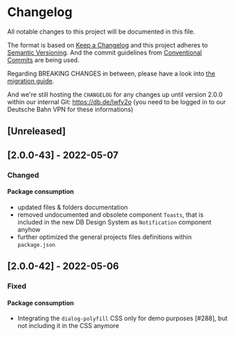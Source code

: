 <!-- markdownlint-configure-file { "MD024": false, "MD013": false } -->

# Changelog

All notable changes to this project will be documented in this file.

The format is based on [Keep a Changelog](https://keepachangelog.com/en/1.0.0/)
and this project adheres to [Semantic Versioning](https://semver.org/spec/v2.0.0.html).
And the commit guidelines from [Conventional Commits](https://conventionalcommits.org) are being used.

Regarding BREAKING CHANGES in between, please have a look into [the migration guide](docs/migrationGuide.adoc).

And we're still hosting the `CHANGELOG` for any changes up until version 2.0.0 within our internal Git: <https://db.de/lwfv2o> (you need to be logged in to our Deutsche Bahn VPN for these informations)

## [Unreleased]

<!-- ## [2.0.0] - 2022-XX-XX

This part includes all of the changes from `@db-ui/db-ui-core@1.x` to `@db-ui/core@2.0.0` – this summarizes the changes out of the previous prereleases, and is especially only including the relevant aspects for consumers of our package (so we've left out the DB UI Core contributors relevant aspects).

All of the breaking changes and relevant changes are listed in [the migration guide](docs/migrationGuide.adoc).

### Added

- Checkbox: `indeterminate` state
- Select: Variants, adapted from the new input variants
- Tables: Possibility to define `densities`, the header to stay "sticky", borders around the cells, the content alignment within the cells, and control the font-size with a CSS variable (`--table---fontSize`).
- DB Screen Head webfont
- Cards: Added first variant type `banner`
- Possibility to differentiate on which fonts to reference locally
- Enabled full width display of content on load within the pattern lab UI
- Enabled all patterns to build as CSS partials via `sass`
- SCSS mixin wrappers for the SCSS placeholders `%a11y-visually-hidden` and `%clearfix`, mainly for being able to both provide CSS partials as well as the concenated files
- Possibility to provide an icons path as a CSS variable for selected SVG references
- Textarea and input: variants (`semitransparent`, `white`, `solid` and `outline`)
- Tags: Added the possibility to set `size` and `variant` via `data-`attributes

### Changed

In general we've introduced the possibility to control variants and configurations on elements and components with HTML `data`-attributes, that we're previously only available via SCSS `mixins` or `@extends`.

- **BREAKING CHANGE:** All remaining brand colors have been removed from DB UI Core and will be used from the consumed [DB UI Base product](https://github.com/db-ui/base). This mainly means a breaking change to you if you've imported the colors `SCSS` files directly in your codebase.
- **BREAKING CHANGE:** Removed the two older colors SCSS variables `$red-500` and `$DBred`
- **BREAKING CHANGE**: Removed odd / "in-between" colors, as those have been removed from the guidelines (and that for from DB UI Base as well)
  - `$color-secondary-red-380`
  - `$color-secondary-cool-gray-133`
  - `$color-secondary-cool-gray-166`
  - `$color-secondary-cool-gray-250`
  - `$color-secondary-cool-gray-350`
  - `$color-secondary-cool-gray-450`
  - `$color-secondary-cool-gray-550`
- **BREAKING CHANGE:** `to-rem` and `to-em` helper SCSS functions parameter expect values by type number
- **BREAKING CHANGE:** Some sizes and variants of the button element have changed or been removed
- **BREAKING CHANGE:** The two alternative colors of the radio element have been removed
- **BREAKING CHANGE:** The seven alternative colors of the checkbox element have been removed
- **BREAKING CHANGE:** The two alternative colors of the toggle element have been removed
- **BREAKING CHANGE:** The thiner height of the progress element has been removed this element has now two variants
- **BREAKING CHANGE:** Some variants values of the notification element have changed or been removed and changed from class to `data`-attributes
- **BREAKING CHANGE:** The two classes on button elements within the dialog component should be migrated to the new `data-variant` attribute for buttons
- **BREAKING CHANGE:** The cards components HTML code has changed
- **BREAKING CHANGE:** We've switched from the deprecated [`node-sass`](https://www.npmjs.com/package/node-sass) dependency to [`sass`](https://www.npmjs.com/package/sass), which is officially its successor. We suggest that if you're still using `node-sass` in your projects to even also do the move, which should be in general quite easy, compare to e.g. the instructions by the stackblitz team: <https://developer.stackblitz.com/docs/platform/turbo/#how-do-i-migrate-to-dart-sass>
  Please keep in mind, that you would need to provide your `node_modules` folder as a load path or include path (e.g. ` --load-path=node_modules` on the `sass` CLI usage), see [the migration guide](docs/migrationGuide.adoc)
  Your builds should most likely still work with `node-sass` (at least if you're resolving the load path of `node_modules` by yourself, e.g. with `--include-path=node_modules` when using the CLI), but the support might break the sooner the later.
- **BREAKING CHANGE:** The colors CSS variables will get provided by [`DB UI Base`](https://github.com/db-ui/base) directly, so there's nothing we could deliver by our product for this. If you were referencing those files previously, please consume them from `DB UI Base` from now on.
- **BREAKING CHANGE:** Removed the already deprecated enterprise specific as well as the seperate transporation icon set. These have been integrated into the general DBUX iconset.
- **BREAKING CHANGE**: All Design Tokens are now being rendered with a `db-` prefix. (see [the migration guide](docs/migrationGuide.adoc))
- **BREAKING CHANGE**: All `primary`, `secondary`, `feedback`, `poi` and `transportation` colors got this category (`primary`, `secondary` and `transportation`) removed from their name, so e.g. `$color-secondary-red-500` became `$db-color-red-500`. (see [the migration guide](docs/migrationGuide.adoc))
- **BREAKING CHANGE** (Fonts): `--font-family-sans-serif` CSS variable has been moved to DB UI Base and is now called `--db-font-family-base`
- **BREAKING CHANGE** (Icons, see [the migration guide](docs/migrationGuide.adoc)):
  - Moved all icon assets from `dist/images/icons` to `dist/icons` and even a better subfolder structure in there, and as well retrieving those by [DB UI Base](https://db-ui.github.io/base/?p=viewall-icons-all) package, path `node_modules/@db-ui/base/build/assets/icons/`.
  - And in case you're referencing those directly as SVG files, you need to change the select from the icon specific name to the id `#icon`.
  - As well as change the CSS variable names to control the line and pulse color within the icons from `--iconColor` to `--db-icon-color` and from `--iconPulseColor` to `--db-icon-pulse-color`.
- **BREAKING CHANGE:** `source/_patterns/01-elements/link/link.scss` has been renamed to `source/_patterns/01-elements/link/_links.scss` - you most likely haven't included this file directly, but the file within the `enterprise` subdirectory, so this shouldn't be relevant for most of you
- **BREAKING CHANGE:** The stateful `tag` types (`a.elm-tag` and `input.elm-tag`) have been moved to a new pattern, as defined within the DB Design System UX Guides + Standards specification: `chips` (see [the migration guide](docs/migrationGuide.adoc))
- Introduced SCSS variable `$icons-path` in addition to `$images-path` and `$fonts-path`, as we might need to differentiate here
- `DB UI Base` to be an optional config, as it wouldn't get installed and people might want to use the SASS source files for compilation
- A lot of elements and components got their new styling: buttons, checkbox, headlines, input, links, progress, radio, select, textarea, toggle switch, breadcrumb, cards, dialog, dropdown, links, notification, overflow menu, pagination, table
- **BREAKING CHANGE** Expander: This component got renamed to "Accordion" and could include one or more content elements
- **BREAKING CHANGE** / Polyfills: As both [`details`/`summary`](https://caniuse.com/details) and [`dialog`](https://caniuse.com/dialog) elements reached great support in modern browsers these days, we're only including those for demo purposes from now on, but not as regular `dependencies` any more.
- The DB Webfonts files have been updated
- refactor: removing last `bulma` remains. While this is still a great framework, our codebase is now mature enough to even also work without it. [!350]
- The DB Webfonts files have been updated -->

## [2.0.0-43] - 2022-05-07

### Changed

#### Package consumption

- updated files & folders documentation
- removed undocumented and obsolete component `Toasts`, that is included in the new DB Design System as `Notification` component anyhow
- further optimized the general projects files definitions within `package.json`

## [2.0.0-42] - 2022-05-06

### Fixed

#### Package consumption

- Integrating the `dialog-polyfill` CSS only for demo purposes [#288], but not including it in the CSS anymore
